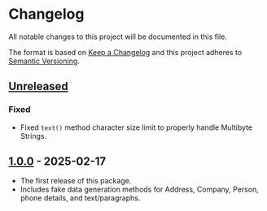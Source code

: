 # Changelog

All notable changes to this project will be documented in this file.

The format is based on [Keep a Changelog](http://keepachangelog.com/)
and this project adheres to [Semantic Versioning](http://semver.org/).

## [Unreleased]

### Fixed

-   Fixed `text()` method character size limit  to properly handle Multibyte Strings.

## [1.0.0] - 2025-02-17

-   The first release of this package.
-   Includes fake data generation methods for Address, Company, Person, phone details, and text/paragraphs.

[Unreleased]: https://github.com/amyavari/persian-faker-php/compare/v1.0.0...HEAD
[1.0.0]: https://github.com/amyavari/persian-faker-php/compare/v0.1.0...v1.0.0
